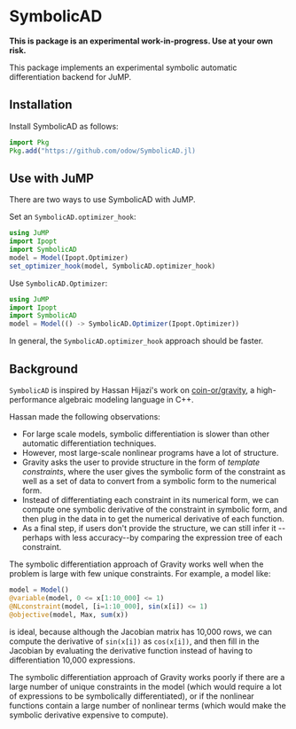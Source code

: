 # SymbolicAD

**This is package is an experimental work-in-progress. Use at your own risk.**

This package implements an experimental symbolic automatic differentiation
backend for JuMP.

## Installation

Install SymbolicAD as follows:
```julia
import Pkg
Pkg.add("https://github.com/odow/SymbolicAD.jl)
```

## Use with JuMP

There are two ways to use SymbolicAD with JuMP.

Set an `SymbolicAD.optimizer_hook`:
```julia
using JuMP
import Ipopt
import SymbolicAD
model = Model(Ipopt.Optimizer)
set_optimizer_hook(model, SymbolicAD.optimizer_hook)
```

Use `SymbolicAD.Optimizer`:
```julia
using JuMP
import Ipopt
import SymbolicAD
model = Model(() -> SymbolicAD.Optimizer(Ipopt.Optimizer))
```

In general, the `SymbolicAD.optimizer_hook` approach should be faster.

## Background

`SymbolicAD` is inspired by Hassan Hijazi's work on
[coin-or/gravity](https://github.com/coin-or/Gravity), a high-performance
algebraic modeling language in C++.

Hassan made the following observations:

 * For large scale models, symbolic differentiation is slower than other
   automatic differentiation techniques.
 * However, most large-scale nonlinear programs have a lot of structure.
 * Gravity asks the user to provide structure in the form of
   _template constraints_, where the user gives the symbolic form of the
   constraint as well as a set of data to convert from a symbolic form to the
   numerical form.
 * Instead of differentiating each constraint in its numerical form, we can
   compute one symbolic derivative of the constraint in symbolic form, and then
   plug in the data in to get the numerical derivative of each function.
 * As a final step, if users don't provide the structure, we can still infer it
   --perhaps with less accuracy--by comparing the expression tree of each
   constraint.

The symbolic differentiation approach of Gravity works well when the problem is
large with few unique constraints. For example, a model like:
```julia
model = Model()
@variable(model, 0 <= x[1:10_000] <= 1)
@NLconstraint(model, [i=1:10_000], sin(x[i]) <= 1)
@objective(model, Max, sum(x))
```
is ideal, because although the Jacobian matrix has 10,000 rows, we can compute
the derivative of `sin(x[i])` as `cos(x[i])`, and then fill in the Jacobian by
evaluating the derivative function instead of having to differentiation 10,000
expressions.

The symbolic differentiation approach of Gravity works poorly if there are a
large number of unique constraints in the model (which would require a lot of
expressions to be symbolically differentiated), or if the nonlinear functions
contain a large number of nonlinear terms (which would make the symbolic
derivative expensive to compute).
